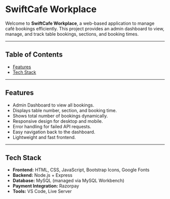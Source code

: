 # SwiftCafe Workplace

Welcome to **SwiftCafe Workplace**, a web-based application to manage café bookings efficiently. This project provides an admin dashboard to view, manage, and track table bookings, sections, and booking times.

---

## Table of Contents

- [Features](#features)
- [Tech Stack](#tech-stack)
---

## Features

- Admin Dashboard to view all bookings.
- Displays table number, section, and booking time.
- Shows total number of bookings dynamically.
- Responsive design for desktop and mobile.
- Error handling for failed API requests.
- Easy navigation back to the dashboard.
- Lightweight and fast frontend.

---
## Tech Stack

- **Frontend:** HTML, CSS, JavaScript, Bootstrap Icons, Google Fonts  
- **Backend:** Node.js + Express  
- **Database:** MySQL (managed via MySQL Workbench)  
- **Payment Integration:** Razorpay  
- **Tools:** VS Code, Live Server
